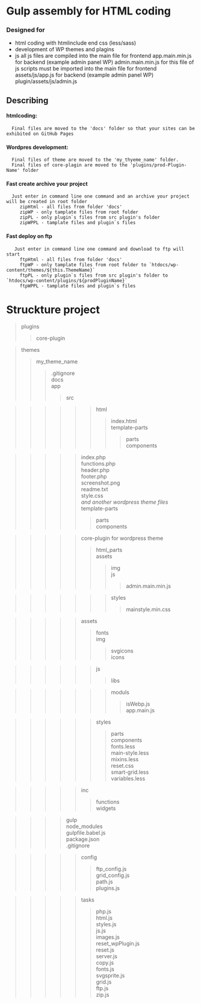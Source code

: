 # Gulp assembly for HTML coding

### Designed for
   + html coding
       with htmlinclude end css (less/sass)
   + development of WP themes and plagins
   + js 
       all js files are compiled into the main file 
          for frontend  app.main.min.js
          for backend  (example admin panel WP)  admin.main.min.js
       for this file of js scripts must be imported into the main file 
          for frontend  assets/js/app.js
          for backend  (example admin panel WP)  plugin/assets/js/admin.js 

## Describing
   #### htmlcoding:
      Final files are moved to the 'docs' folder so that your sites can be exhibited on GitHub Pages
   #### Wordpres development:
      Final files of theme are moved to the 'my_thyeme_name' folder. 
      Final files of core-plagin are moved to the 'plugins/prod-Plugin-Name' folder
   #### Fast create archive your project
      Just enter in command line one command and an archive your project will be created in root folder
         zipHtml - all files from folder 'docs'
         zipWP - only tamplate files from root folder 
         zipPL - only plugin`s files from src plugin's folder 
         zipWPPL - tamplate files and plugin`s files
   #### Fast deploy on ftp
       Just enter in command line one command and download to ftp will start
         ftpHtml - all files from folder 'docs'
         ftpWP - only tamplate files from root folder to `htdocs/wp-content/themes/${this.ThemeName}`
         ftpPL - only plugin`s files from src plugin's folder to `htdocs/wp-content/plugins/${prodPluginName}`
         ftpWPPL - tamplate files and plugin`s files



# Struckture project
>  plugins   
>>  core-plugin   
      
> themes   
>> my_theme_name   
>>>  .gitignore   
>>>  docs   
>>>  app   
>>>>  src   

>>>>>>  html  
>>>>>>>  index.html  
>>>>>>>  template-parts    
>>>>>>>>  parts   
>>>>>>>>  components 

>>>>>  index.php   
>>>>>  functions.php   
>>>>>  header.php   
>>>>>  footer.php   
>>>>>  screenshot.png   
>>>>>  readme.txt   
>>>>>  style.css   
>>>>>  _and another wordpress theme files_   
>>>>>  template-parts   
>>>>>>  parts   
>>>>>>  components  

>>>>>  core-plugin for wordpress theme   
>>>>>>  html_parts   
>>>>>>  assets   
>>>>>>>  img   
>>>>>>>  js   
>>>>>>>>  admin.main.min.js   
      
>>>>>>>  styles   
>>>>>>>>  mainstyle.min.css   
   
>>>>>  assets   
>>>>>>  fonts   
>>>>>>  img   
>>>>>>>  svgicons   
>>>>>>>  icons   
   
>>>>>>  js   
>>>>>>>  libs   
   
>>>>>>>  moduls   
>>>>>>>>  isWebp.js   
>>>>>>>  app.main.js   
   
>>>>>>  styles   
>>>>>>>  parts   
>>>>>>>  components   
>>>>>>>  fonts.less   
>>>>>>>  main-style.less   
>>>>>>>  mixins.less   
>>>>>>>  reset.css   
>>>>>>>  smart-grid.less   
>>>>>>>  variables.less   
      
>>>>>  inc   
>>>>>>  functions   
>>>>>>  widgets   
      
>>>>  gulp   
>>>>  node_modules   
>>>>  gulpfile.babel.js   
>>>>  package.json   
>>>>  .gitignore   
   
>>>>>  config   
>>>>>>  ftp_config.js   
>>>>>>  grid_config.js   
>>>>>>  path.js   
>>>>>>  plugins.js   
      
>>>>>  tasks   
>>>>>>  php.js   
>>>>>>  html.js   
>>>>>>  styles.js   
>>>>>>  js.js   
>>>>>>  images.js   
>>>>>>  reset_wpPlugin.js   
>>>>>>  reset.js   
>>>>>>  server.js   
>>>>>>  copy.js   
>>>>>>  fonts.js   
>>>>>>  svgsprite.js   
>>>>>>  grid.js   
>>>>>>  ftp.js   
>>>>>>  zip.js   
   
   
